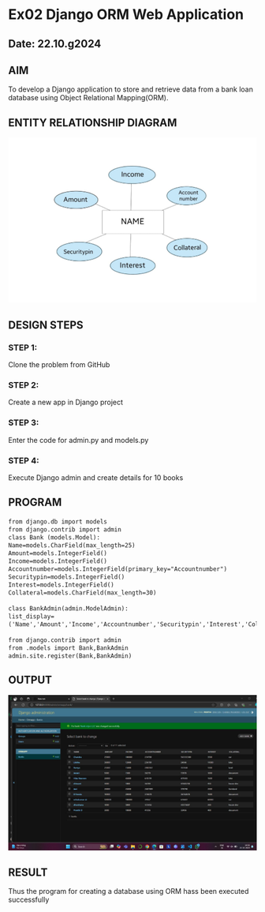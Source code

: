 # Ex02 Django ORM Web Application
## Date: 22.10.g2024

## AIM
To develop a Django application to store and retrieve data from a bank loan database using Object Relational Mapping(ORM).

## ENTITY RELATIONSHIP DIAGRAM
 ![alt text](<django flowchart.jpg>)


## DESIGN STEPS

### STEP 1:
Clone the problem from GitHub

### STEP 2:
Create a new app in Django project

### STEP 3:
Enter the code for admin.py and models.py

### STEP 4:
Execute Django admin and create details for 10 books

## PROGRAM
 ```
 from django.db import models
from django.contrib import admin
class Bank (models.Model):
 Name=models.CharField(max_length=25)
 Amount=models.IntegerField()
 Income=models.IntegerField()
 Accountnumber=models.IntegerField(primary_key="Accountnumber")
 Securitypin=models.IntegerField()
 Interest=models.IntegerField()
 Collateral=models.CharField(max_length=30)

class BankAdmin(admin.ModelAdmin):
 list_display=('Name','Amount','Income','Accountnumber','Securitypin','Interest','Collateral')

from django.contrib import admin
from .models import Bank,BankAdmin
admin.site.register(Bank,BankAdmin)

```


## OUTPUT
![alt text](<output screen.jpg>)




## RESULT
Thus the program for creating a database using ORM hass been executed successfully

